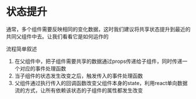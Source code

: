 # 状态提升

通常，多个组件需要反映相同的变化数据，这时我们建议将共享状态提升到最近的共同父组件中去。让我们看看它是如何运作的

流程简单叙述

1. 在父组件中，把子组件需要共享的数据通过props传递给子组件，同时传递一个对应的事件处理函数
2. 当子组件的状态发生改变之后，触发传入的事件处理函数
3. 父组件通过执行传入的回调函数改变父组件本身的state，利用react单向数据流的方式，让所有依赖该状态的子组件的属性都发生改变